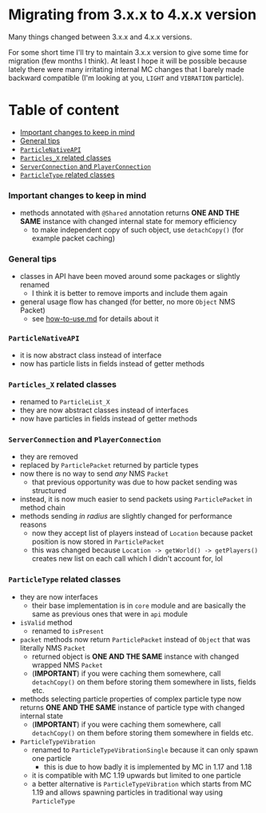 # Migrating from 3.x.x to 4.x.x version
Many things changed between 3.x.x and 4.x.x versions.

For some short time I'll try to maintain 3.x.x version to give some time
for migration (few months I think).
At least I hope it will be possible because lately
there were many irritating internal MC changes that I barely
made backward compatible (I'm looking at you, `LIGHT` and `VIBRATION` particle). 

# Table of content
- [Important changes to keep in mind](#important-changes-to-keep-in-mind)
- [General tips](#general-tips)
- [`ParticleNativeAPI`](#particlenativeapi)
- [`Particles_X` related classes](#particles_x-related-classes)
- [`ServerConnection` and `PlayerConnection`](#serverconnection-and-playerconnection)
- [`ParticleType` related classes](#particletype-related-classes)

### Important changes to keep in mind
- methods annotated with `@Shared` annotation returns
  **ONE AND THE SAME** instance with changed internal state for memory efficiency
  - to make independent copy of such object, use 
    `detachCopy()` (for example packet caching)

### General tips
- classes in API have been moved around some packages or slightly renamed
  - I think it is better to remove imports and include them again
- general usage flow has changed (for better, no more `Object` NMS Packet)
  - see [how-to-use.md](how-to-use.md) for details about it
  
### `ParticleNativeAPI`
  - it is now abstract class instead of interface
  - now has particle lists in fields instead of getter methods

### `Particles_X` related classes
  - renamed to `ParticleList_X`
  - they are now abstract classes instead of interfaces
  - now have particles in fields instead of getter methods

### `ServerConnection` and `PlayerConnection`
  - they are removed
  - replaced by `ParticlePacket` returned by particle types
  - now there is no way to send *any* NMS `Packet`
    - that previous opportunity was due to how packet sending was structured
  - instead, it is now much easier to send packets
    using `ParticlePacket` in method chain
  - methods sending *in radius* are slightly changed for performance reasons
    - now they accept list of players instead of `Location`
      because packet position is now stored in `ParticlePacket`
    - this was changed because `Location -> getWorld() -> getPlayers()` creates new list 
      on each call which I didn't account for, lol
      
### `ParticleType` related classes
  - they are now interfaces
    - their base implementation is in `core` module and are
      basically the same as previous ones that were in `api` module
  - `isValid` method
    - renamed to `isPresent`
  - `packet` methods now return `ParticlePacket` instead of `Object`
    that was literally NMS `Packet`
    - returned object is **ONE AND THE SAME** instance with changed
      wrapped NMS `Packet`
    - (**IMPORTANT**) if you were caching them somewhere,
      call `detachCopy()` on them before storing them somewhere 
      in lists, fields etc.
  - methods selecting particle properties of complex particle type
    now returns **ONE AND THE SAME** instance of particle type
    with changed internal state
      - (**IMPORTANT**) if you were caching them somewhere,
        call `detachCopy()` on them before storing them somewhere in fields etc.
  - `ParticleTypeVibration`
    - renamed to `ParticleTypeVibrationSingle` because it can only spawn one particle
      - this is due to how badly it is implemented by MC in 1.17 and 1.18
    - it is compatible with MC 1.19 upwards but limited to one particle
    - a better alternative is `ParticleTypeVibration` which starts
      from MC 1.19 and allows spawning particles in traditional way using `ParticleType`
